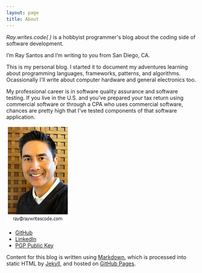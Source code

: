 ```yaml
---
layout: page
title: About
---
```


*Ray.writes.code( )* is a hobbyist programmer's blog about the coding side of software development.

I’m Ray Santos and I’m writing to you from San Diego, CA.

This is my personal blog. I started it to document my adventures learning about programming languages, frameworks, patterns, and algorithms. Ocassionally I'll write about computer hardware and general electronics too.

My professional career is in software quality assurance and software testing. If you live in the U.S. and you’ve prepared your tax return using commercial software or through a CPA who uses commercial software, chances are pretty high that I’ve tested components of that software application.

![raywritescode](/images/aboutPhoto.png)

* [GitHub](https://github.com/raywritescode)
* [LinkedIn](http://www.linkedin.com/in/raywritescode)
* [PGP Public Key](http://pgp.mit.edu/pks/lookup?op=get&search=0x5566F6D025842818)

Content for this blog is written using [Markdown](http://en.wikipedia.org/wiki/Markdown), which is processed into static HTML by [Jekyll](http://jekyllrb.com/), and hosted on [GitHub Pages](https://pages.github.com/).
